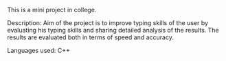 This is a mini project in college.

Description:
Aim of the project is to improve typing skills of the user by evaluating his typing skills and sharing detailed analysis of the results. The results are evaluated both in terms of speed and accuracy.

Languages used: C++